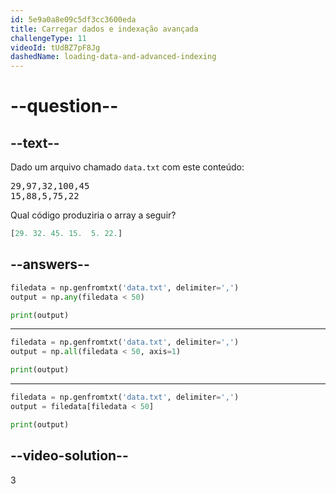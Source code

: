 ```yaml
---
id: 5e9a0a8e09c5df3cc3600eda
title: Carregar dados e indexação avançada
challengeType: 11
videoId: tUdBZ7pF8Jg
dashedName: loading-data-and-advanced-indexing
---
```


# --question--

## --text--

Dado um arquivo chamado `data.txt` com este conteúdo:

<pre>
29,97,32,100,45
15,88,5,75,22
</pre>

Qual código produziria o array a seguir?

```py
[29. 32. 45. 15.  5. 22.]
```

## --answers--

```py
filedata = np.genfromtxt('data.txt', delimiter=',')
output = np.any(filedata < 50)

print(output)
```

---

```py
filedata = np.genfromtxt('data.txt', delimiter=',')
output = np.all(filedata < 50, axis=1)

print(output)
```

---

```py
filedata = np.genfromtxt('data.txt', delimiter=',')
output = filedata[filedata < 50]

print(output)
```

## --video-solution--

3


